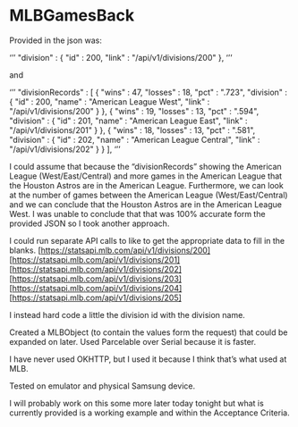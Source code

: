 # MLBGamesBack
Provided in the json was:

‘’’
"division" : {
      "id" : 200,
      "link" : "/api/v1/divisions/200"
    },
‘’’

and 

‘’’
"divisionRecords" : [ {
          "wins" : 47,
          "losses" : 18,
          "pct" : ".723",
          "division" : {
            "id" : 200,
            "name" : "American League West",
            "link" : "/api/v1/divisions/200"
          }
        }, {
          "wins" : 19,
          "losses" : 13,
          "pct" : ".594",
          "division" : {
            "id" : 201,
            "name" : "American League East",
            "link" : "/api/v1/divisions/201"
          }
        }, {
          "wins" : 18,
          "losses" : 13,
          "pct" : ".581",
          "division" : {
            "id" : 202,
            "name" : "American League Central",
            "link" : "/api/v1/divisions/202"
          }
        } ],
‘’’

I could assume that because the “divisionRecords” showing the American League (West/East/Central) and more games in the American League that the Houston Astros are in the American League. Furthermore, we can look at the number of games between the American League (West/East/Central) and we can conclude that the Houston Astros are in the American League West. I was unable to conclude that that was 100% accurate form the provided JSON so I took another approach.

I could run separate API calls to like to get the appropriate data to fill in the blanks.
[https://statsapi.mlb.com/api/v1/divisions/200]
[https://statsapi.mlb.com/api/v1/divisions/201]
[https://statsapi.mlb.com/api/v1/divisions/202]
[https://statsapi.mlb.com/api/v1/divisions/203]
[https://statsapi.mlb.com/api/v1/divisions/204]
[https://statsapi.mlb.com/api/v1/divisions/205]


I instead hard code a little the division id with the division name.

Created a MLBObject (to contain the values form the request) that could be expanded on later. Used Parcelable over Serial because it is faster.

I have never used OKHTTP, but I used it because I think that’s what used at MLB.

Tested on emulator and physical Samsung device.

I will probably work on this some more later today tonight but what is currently provided is a working example and within the Acceptance Criteria.


